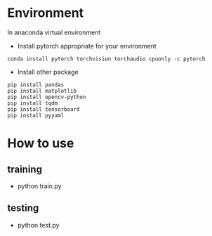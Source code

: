 # Environment
In anaconda virtual environment

* Install pytorch appropriate for your environment

```
conda install pytorch torchvision torchaudio cpuonly -c pytorch
```

* Install other package

```
pip install pandas
pip install matplotlib
pip install opencv-python
pip install tqdm
pip install tensorboard
pip install pyyaml
```
  
# How to use
## training
* python train.py

## testing
* python test.py
